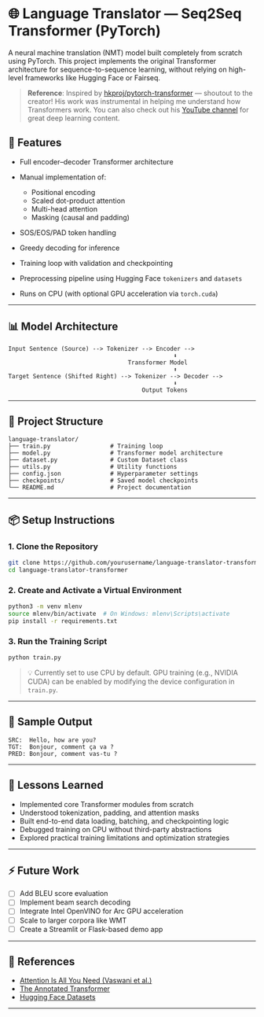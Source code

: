 
# 🌐 Language Translator — Seq2Seq Transformer (PyTorch)

A neural machine translation (NMT) model built completely from scratch using PyTorch. This project implements the original Transformer architecture for sequence-to-sequence learning, without relying on high-level frameworks like Hugging Face or Fairseq.

> **Reference**: Inspired by [hkproj/pytorch-transformer](https://github.com/hkproj/pytorch-transformer) — shoutout to the creator! His work was instrumental in helping me understand how Transformers work. You can also check out his [YouTube channel](https://www.youtube.com/watch?v=ISNdQcPhsts) for great deep learning content.



## 🚀 Features

* Full encoder–decoder Transformer architecture
* Manual implementation of:

  * Positional encoding
  * Scaled dot-product attention
  * Multi-head attention
  * Masking (causal and padding)
* SOS/EOS/PAD token handling
* Greedy decoding for inference
* Training loop with validation and checkpointing
* Preprocessing pipeline using Hugging Face `tokenizers` and `datasets`
* Runs on CPU (with optional GPU acceleration via `torch.cuda`)

---

## 📊 Model Architecture

```
Input Sentence (Source) --> Tokenizer --> Encoder -->
                                               ⬇
                                  Transformer Model
                                               ⬆
Target Sentence (Shifted Right) --> Tokenizer --> Decoder -->
                                               ⬇
                                      Output Tokens
```

---

## 📁 Project Structure

```
language-translator/
├── train.py                 # Training loop
├── model.py                 # Transformer model architecture
├── dataset.py               # Custom Dataset class
├── utils.py                 # Utility functions
├── config.json              # Hyperparameter settings
├── checkpoints/             # Saved model checkpoints
└── README.md                # Project documentation
```

---

## 📦 Setup Instructions

### 1. Clone the Repository

```bash
git clone https://github.com/yourusername/language-translator-transformer.git
cd language-translator-transformer
```

### 2. Create and Activate a Virtual Environment

```bash
python3 -m venv mlenv
source mlenv/bin/activate  # On Windows: mlenv\Scripts\activate
pip install -r requirements.txt
```

### 3. Run the Training Script

```bash
python train.py
```

> 💡 Currently set to use CPU by default. GPU training (e.g., NVIDIA CUDA) can be enabled by modifying the device configuration in `train.py`.

---

## 🧪 Sample Output

```
SRC:  Hello, how are you?
TGT:  Bonjour, comment ça va ?
PRED: Bonjour, comment vas-tu ?
```

---

## 🧠 Lessons Learned

* Implemented core Transformer modules from scratch
* Understood tokenization, padding, and attention masks
* Built end-to-end data loading, batching, and checkpointing logic
* Debugged training on CPU without third-party abstractions
* Explored practical training limitations and optimization strategies

---

## ⚡ Future Work

* [ ] Add BLEU score evaluation
* [ ] Implement beam search decoding
* [ ] Integrate Intel OpenVINO for Arc GPU acceleration
* [ ] Scale to larger corpora like WMT
* [ ] Create a Streamlit or Flask-based demo app

---

## 📜 References

* [Attention Is All You Need (Vaswani et al.)](https://arxiv.org/abs/1706.03762)
* [The Annotated Transformer](http://nlp.seas.harvard.edu/2018/04/03/attention.html)
* [Hugging Face Datasets](https://huggingface.co/docs/datasets)

---

